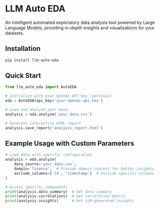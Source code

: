 # LLM Auto EDA

An intelligent automated exploratory data analysis tool powered by Large Language Models, providing in-depth insights and visualizations for your datasets.

## Installation

```bash
pip install llm-auto-eda
```



## Quick Start

```python
from llm_auto_eda import AutoEDA

# Initialize with your OpenAI API key (optional)
eda = AutoEDA(api_key='your-openai-api-key')

# Load and analyze your data
analysis = eda.analyze('your_data.csv')

# Generate interactive HTML report
analysis.save_report('analysis_report.html')
```

## Example Usage with Custom Parameters

```python
# Load data with specific configuration
analysis = eda.analyze(
    data_source='your_data.csv',
    domain='finance',  # Provide domain context for better insights
    exclude_columns=['id', 'timestamp']  # Exclude specific columns
)

# Access specific components
print(analysis.data_summary)  # Get data summary
print(analysis.correlations)  # Get correlation matrix
print(analysis.insights)      # Get LLM-generated insights
```


